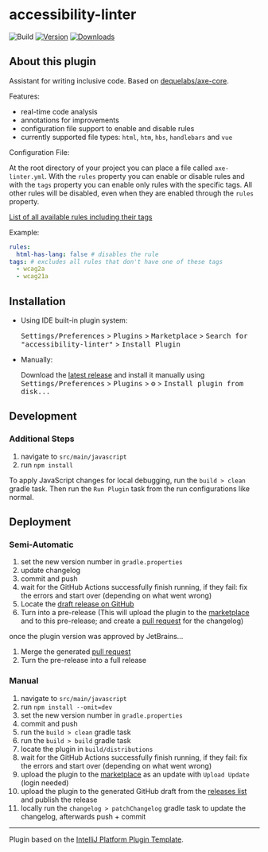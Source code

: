 # accessibility-linter

![Build](https://github.com/bucherfa/accessibility-linter/workflows/Build/badge.svg)
[![Version](https://img.shields.io/jetbrains/plugin/v/19498.svg)](https://plugins.jetbrains.com/plugin/19498-accessibility-linter/)
[![Downloads](https://img.shields.io/jetbrains/plugin/d/19498.svg)](https://plugins.jetbrains.com/plugin/19498-accessibility-linter/)

## About this plugin

<!-- Plugin description -->

Assistant for writing inclusive code. Based on [dequelabs/axe-core](https://github.com/dequelabs/axe-core).

Features:
- real-time code analysis
- annotations for improvements
- configuration file support to enable and disable rules
- currently supported file types: `html`, `htm`, `hbs`, `handlebars` and `vue`

Configuration File:

At the root directory of your project you can place a file called `axe-linter.yml`.
With the `rules` property you can enable or disable rules and with the `tags` property you can enable only rules with the specific tags. All other rules will be disabled, even when they are enabled through the `rules` property.

[List of all available rules including their tags](https://github.com/dequelabs/axe-core/blob/develop/doc/rule-descriptions.md)

Example:

```yaml
rules:
  html-has-lang: false # disables the rule
tags: # excludes all rules that don't have one of these tags
  - wcag2a
  - wcag21a
```

<!-- Plugin description end -->

## Installation

- Using IDE built-in plugin system:
  
  <kbd>Settings/Preferences</kbd> > <kbd>Plugins</kbd> > <kbd>Marketplace</kbd> > <kbd>Search for "accessibility-linter"</kbd> >
  <kbd>Install Plugin</kbd>
  
- Manually:

  Download the [latest release](https://github.com/bucherfa/accessibility-linter/releases/latest) and install it manually using
  <kbd>Settings/Preferences</kbd> > <kbd>Plugins</kbd> > <kbd>⚙️</kbd> > <kbd>Install plugin from disk...</kbd>

## Development

### Additional Steps

1. navigate to `src/main/javascript`
2. run `npm install`

To apply JavaScript changes for local debugging, run the `build > clean` gradle task. Then run the `Run Plugin` task from the run configurations like normal.

## Deployment

### Semi-Automatic

1. set the new version number in `gradle.properties`
2. update changelog
3. commit and push
4. wait for the GitHub Actions successfully finish running, if they fail: fix the errors and start over (depending on what went wrong)
5. Locate the [draft release on GitHub](https://github.com/bucherfa/accessibility-linter/releases)
6. Turn into a pre-release (This will upload the plugin to the [marketplace](https://plugins.jetbrains.com/plugin/19498-accessibility-linter) and to this pre-release; and create a [pull request](https://github.com/bucherfa/accessibility-linter/pulls) for the changelog)

once the plugin version was approved by JetBrains...

1. Merge the generated [pull request](https://github.com/bucherfa/accessibility-linter/pulls)
2. Turn the pre-release into a full release

### Manual

1. navigate to `src/main/javascript`
2. run `npm install --omit=dev`
3. set the new version number in `gradle.properties`
4. commit and push
5. run the `build > clean` gradle task
6. run the `build > build` gradle task
7. locate the plugin in `build/distributions`
8. wait for the GitHub Actions successfully finish running, if they fail: fix the errors and start over (depending on what went wrong)
9. upload the plugin to the [marketplace](https://plugins.jetbrains.com/plugin/19498-accessibility-linter) as an update with `Upload Update` (login needed)
10. upload the plugin to the generated GitHub draft from the [releases list](https://github.com/bucherfa/accessibility-linter/releases) and publish the release
11. locally run the `changelog > patchChangelog` gradle task to update the changelog, afterwards push + commit

---
Plugin based on the [IntelliJ Platform Plugin Template][template].

[template]: https://github.com/JetBrains/intellij-platform-plugin-template

